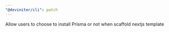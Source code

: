 ```yaml
---
"@deviniter/cli": patch
---
```


Allow users to choose to install Prisma or not when scaffold nextjs template
